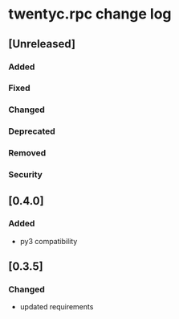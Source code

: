 
# twentyc.rpc change log

## [Unreleased]
### Added
### Fixed
### Changed
### Deprecated
### Removed
### Security


## [0.4.0]
### Added
- py3 compatibility


## [0.3.5]
### Changed
- updated requirements

